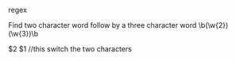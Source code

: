 regex

Find  two character word follow by a three character word
\b(\w{2}) (\w{3})\b

$2 $1    //this switch the two characters
